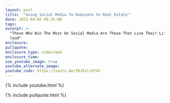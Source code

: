 ```yaml
---
layout: post
title: '"Using Social Media To Dominate In Real Estate"'
date: 2023-04-05 09:35:00
tags:
excerpt: >-
  "Those Who Win The Most On Social Media Are Those That Live Their Life Out
  loud"
enclosure:
pullquote:
enclosure_type: video/mp4
enclosure_time:
use_youtube_image: true
youtube_alternate_image:
youtube_code: https://youtu.be/YDJFxlrD7GY
---
```

{% include youtube.html %}

{% include pullquote.html %}
